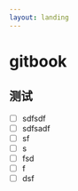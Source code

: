 ```yaml
---
layout: landing
---
```


# gitbook

## 测试



* [ ] sdfsdf
* [ ] sdfsadf
* [ ] sf
* [ ] s
* [ ] fsd
* [ ] f
* [ ] dsf
